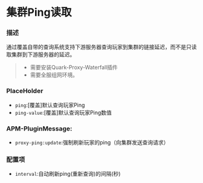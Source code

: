 # 集群Ping读取

### 描述

通过覆盖自带的查询系统支持下游服务器查询玩家到集群的链接延迟，而不是只读取集群到下游服务器的延迟。

> - 需要安装Quark-Proxy-Waterfall插件
> - 需要全服组网环境。

### PlaceHolder

- `ping`:[覆盖]默认查询玩家Ping
- `ping-value`:[覆盖]默认查询玩家Ping数值

### APM-PluginMessage:

- `proxy-ping:update`:强制刷新玩家的ping（向集群发送查询请求）

### 配置项

- `interval`:自动刷新ping(重新查询)的间隔(秒)